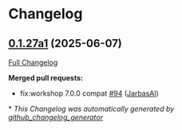 # Changelog

## [0.1.27a1](https://github.com/OpenVoiceOS/ovos-skill-alerts/tree/0.1.27a1) (2025-06-07)

[Full Changelog](https://github.com/OpenVoiceOS/ovos-skill-alerts/compare/0.1.26...0.1.27a1)

**Merged pull requests:**

- fix:workshop 7.0.0 compat [\#94](https://github.com/OpenVoiceOS/ovos-skill-alerts/pull/94) ([JarbasAl](https://github.com/JarbasAl))



\* *This Changelog was automatically generated by [github_changelog_generator](https://github.com/github-changelog-generator/github-changelog-generator)*
